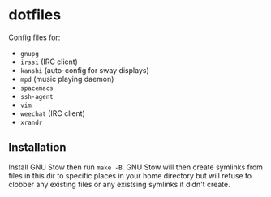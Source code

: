 # dotfiles

Config files for:

* `gnupg`
* `irssi` (IRC client)
* `kanshi` (auto-config for sway displays)
* `mpd` (music playing daemon)
* `spacemacs`
* `ssh-agent`
* `vim`
* `weechat` (IRC client)
* `xrandr`

## Installation

Install GNU Stow then run `make -B`. 
GNU Stow will then create symlinks from files in this dir to specific places in your home directory 
but will refuse to clobber any existing files or any existsing symlinks it didn't create.
